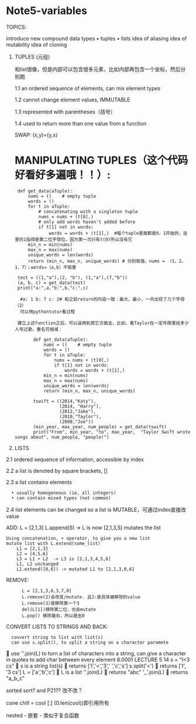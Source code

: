 # Note5-variables

TOPICS:

  introduce new compound data types
    • tuples
    • lists
  idea of aliasing
  idea of mutability
  idea of cloning

1. TUPLES (元组) 

   和list很像，但是内部可以包含很多元素，比如内部再包含一个坐标，然后分别跑

    1.1 an ordered sequence of elements, can mix element types
  
    1.2 cannot change element values, IMMUTABLE
  
    1.3 represented with parentheses（括号）
  
    1.4 used to return more than one value from a function
  
   SWAP: (x,y)=(y,x)
   
   # MANIPULATING TUPLES（这个代码好看好多遍哦！！）:
   
        def get_data(aTuple):
            nums = ()    # empty tuple
            words = ()
            for t in aTuple:
                # concatenating with a singleton tuple
                nums = nums + (t[0],)
                # only add words haven't added before
                if t[1] not in words:
                    words = words + (t[1],)  #每个tuple里面都是0，1开始的，这里的1指得是第二位字母位。因为第一次只有t(0)所以没有它
            min_n = min(nums)
            max_n = max(nums)
            unique_words = len(words)
            return (min_n, max_n, unique_words) # 分别取值，nums = （1，2，1，7）；words=（a,b）不取重

        test = ((1,"a"),(2, "b"), (1,"a"),(7,"b"))
        (a, b, c) = get_data(test)
        print("a:",a,"b:",b,"c:",c)

         #a: 1 b: 7 c: 2# 和之前return的内容一致：最大、最小、一共出现了几个字母（2）
         可以用pythontutor看过程

        建立上述function之后，可以运用到其它方面去，比如，看Taylor在一定年限里给多少人写过歌，重名可缩减：
        
              def get_data(aTuple):
                  nums = ()    # empty tuple
                  words = ()
                  for t in aTuple:
                      nums = nums + (t[0],)
                      if t[1] not in words:
                          words = words + (t[1],)
                  min_n = min(nums)
                  max_n = max(nums)
                  unique_words = len(words)
                  return (min_n, max_n, unique_words)

              tswift = ((2014,"Katy"),
                        (2014, "Harry"),
                        (2012,"Jake"),
                        (2010,"Taylor"),
                        (2008,"Joe"))
              (min_year, max_year, num_people) = get_data(tswift)
              print("From", min_year, "to", max_year,  "Taylor Swift wrote songs about", num_people, "people!")

2. LISTS

  2.1 ordered sequence of information, accessible by index
  
  2.2 a list is denoted by square brackets, []
  
  2.3 a list contains elements
  
      • usually homogeneous (ie, all integers)
      • can contain mixed types (not common)
  
  2.4 list elements can be changed so a list is MUTABLE，可通过index直接改value
  
  ADD: 
    L = [2,1,3]
    L.append(5) -> L is now [2,1,3,5]
    mutates the list
  
    Using concatenation, + operator, to give you a new list
    mutate list with L.extend(some_list)
        L1 = [2,1,3]
        L2 = [4,5,6]
        L3 = L1 + L2  -> L3 is [2,1,3,4,5,6]
        L1, L2 unchanged
        L1.extend([0,6]) -> mutated L1 to [2,1,3,0,6] 
  
  
   REMOVE:
   
          L = [2,1,3,6,3,7,0]          
          L.remove(2)会改变/mutate. 且2:是具体被移除的value          
          L.remove(3)是移除第一个3          
          del(L[1])移除第二位，也会mutate          
          L.pop() 移除最右，所以是去0
      
      
   CONVERT LISTS TO STRINGS AND BACK:
     
      convert string to list with list(s)
      can use s.split(), to split a string on a character paramete
 use ''.join(L) to turn a list of characters into a string, can
give a character in quotes to add char between every element
6.0001 LECTURE 5 14
s = "I<3 cs"  s is a string
list(s)  returns ['I','<','3',' ','c','s']
s.split('<')  returns ['I', '3 cs']
L = ['a','b','c']  L is a list
''.join(L)  returns "abc"
'_'.join(L)  returns "a_b_c"
   
   sorted sort? and P21?? 改不改？
   
   cone
   chill = cool [:] (0:len(cool))即引用所有
   
   nested - 嵌套 - 类似于复合函数
   
   
   
   
   
